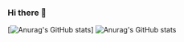 ### Hi there 👋



[![Anurag's GitHub stats](https://github-readme-stats.vercel.app/api?username=FramedGames1&show_icons=true&theme=highcontrast)]
![Anurag's GitHub stats](https://github-readme-stats.vercel.app/api?username=FramedGames1&theme=highcontrast&show_icons=true)

<!--
**FramedGames1/FramedGames1** is a ✨ _special_ ✨ repository because its `README.md` (this file) appears on your GitHub profile.

Here are some ideas to get you started:

- 🔭 I’m currently working on ...
- 🌱 I’m currently learning ...
- 👯 I’m looking to collaborate on ...
- 🤔 I’m looking for help with ...
- 💬 Ask me about ...
- 📫 How to reach me: ...
- 😄 Pronouns: ...
- ⚡ Fun fact: ...
-->
